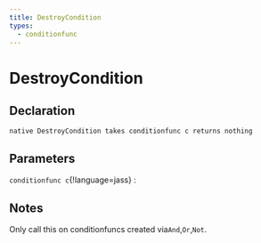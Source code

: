 ```yaml
---
title: DestroyCondition
types:
  - conditionfunc
---
```


# DestroyCondition

## Declaration

```jass
native DestroyCondition takes conditionfunc c returns nothing
```

## Parameters
`conditionfunc c`{!language=jass}
: 

## Notes 
Only call this on conditionfuncs created via`And`,`Or`,`Not`.
